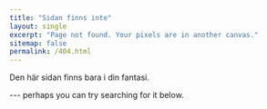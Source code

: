 ```yaml
---
title: "Sidan finns inte"
layout: single
excerpt: "Page not found. Your pixels are in another canvas."
sitemap: false
permalink: /404.html
---
```


Den här sidan finns bara i din fantasi.

 --- perhaps you can try searching for it below.

<script type="text/javascript">
  var GOOG_FIXURL_LANG = 'sv';
  var GOOG_FIXURL_SITE = '{{ site.url }}'
</script>
<script type="text/javascript"
  src="//linkhelp.clients.google.com/tbproxy/lh/wm/fixurl.js">
</script>
